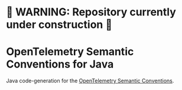# 🚧 WARNING: Repository currently under construction 🚧

# OpenTelemetry Semantic Conventions for Java

Java code-generation for the [OpenTelemetry Semantic Conventions](https://github.com/open-telemetry/semantic-conventions).
